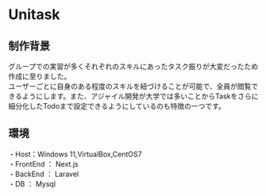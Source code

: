 # Unitask

## 制作背景  
グループでの実習が多くそれぞれのスキルにあったタスク振りが大変だったため作成に至りました。  
ユーザーごとに自身のある程度のスキルを紐づけることが可能で、全員が閲覧できるようにします。また、アジャイル開発が大学では多いことからTaskをさらに細分化したTodoまで設定できるようにしているのも特徴の一つです。

## 環境
・Host：Windows 11,VirtualBox,CentOS7  
・FrontEnd ： Next.js  
・BackEnd ： Laravel  
・DB ： Mysql

